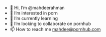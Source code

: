 - 👋 Hi, I’m @mahdeerahman
- 👀 I’m interested in porn
- 🌱 I’m currently learning 
- 💞️ I’m looking to collaborate on pornhub
- 📫 How to reach me mahdee@pornhub.com

<!---
mahdeerahman/mahdeerahman is a ✨ special ✨ repository because its `README.md` (this file) appears on your GitHub profile.
You can click the Preview link to take a look at your changes.
--->
